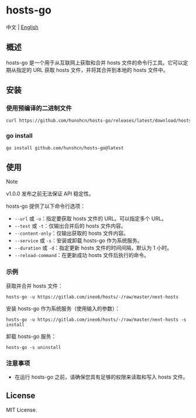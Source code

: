 # hosts-go

中文 | [English](README.EN.md)

## 概述

hosts-go 是一个用于从互联网上获取和合并 hosts 文件的命令行工具。它可以定期从指定的 URL 获取 hosts 文件，并将其合并到本地的 hosts 文件中。

## 安装

### 使用预编译的二进制文件
```bash
curl https://github.com/hunshcn/hosts-go/releases/latest/download/hosts-go_linux_amd64 -L -o /usr/bin/hosts-go && chmod +x /usr/bin/hosts-go
```

### go install
```
go install github.com/hunshcn/hosts-go@latest
```

## 使用
> [!NOTE]
> v1.0.0 发布之前无法保证 API 稳定性。

hosts-go 提供了以下命令行选项：

- `--url` 或 `-u`：指定要获取 hosts 文件的 URL。可以指定多个 URL。
- `--test` 或 `-t`：仅输出合并后的 hosts 文件内容。
- `--content-only`：仅输出获取的 hosts 文件内容。
- `--service` 或 `-s`：安装或卸载 hosts-go 作为系统服务。
- `--duration` 或 `-d`：指定更新 hosts 文件的时间间隔，默认为 1 小时。
- `--reload-command`：在更新成功 hosts 文件后执行的命令。

### 示例

获取并合并 hosts 文件：

```
hosts-go -u https://gitlab.com/ineo6/hosts/-/raw/master/next-hosts
```

安装 hosts-go 作为系统服务（使用输入的参数）：

```
hosts-go -u https://gitlab.com/ineo6/hosts/-/raw/master/next-hosts -s install
```

卸载 hosts-go 服务：

```
hosts-go -s uninstall
```

### 注意事项

- 在运行 hosts-go 之前，请确保您具有足够的权限来读取和写入 hosts 文件。

## License

MIT License.